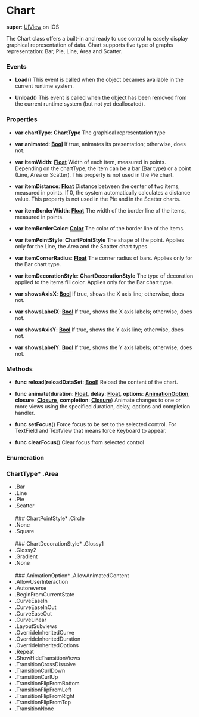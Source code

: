 # Chart

**super**: [UIView](UIView.md) on iOS

The Chart class offers a built-in and ready to use control to easely display graphical representation of data. Chart supports five type of graphs representation: Bar, Pie, Line, Area and Scatter.

### Events

* **Load**()
This event is called when the object becames available in the current runtime system.

* **Unload**()
This event is called when the object has been removed from the current runtime system (but not yet deallocated).

</ul>

### Properties

* **var** **chartType**: **ChartType**
The graphical representation type

* **var** **animated**: **[Bool](../gravity/types.md)**
If true, animates its presentation; otherwise, does not.

* **var** **itemWidth**: **[Float](../gravity/types.md)**
Width of each item, measured in points. Depending on the chartType, the item can be a bar (Bar type) or a point (Line, Area or Scatter). This property is not used in the Pie chart.

* **var** **itemDistance**: **[Float](../gravity/types.md)**
Distance between the center of two items, measured in points. If 0, the system automatically calculates a distance value. This property is not used in the Pie and in the Scatter charts.

* **var** **itemBorderWidth**: **[Float](../gravity/types.md)**
The width of the border line of the items, measured in points.

* **var** **itemBorderColor**: **[Color](color.md)**
The color of the border line of the items.

* **var** **itemPointStyle**: **ChartPointStyle**
The shape of the point. Applies only for the Line, the Area and the Scatter chart types.

* **var** **itemCornerRadius**: **[Float](../gravity/types.md)**
The corner radius of bars. Applies only for the Bar chart type.

* **var** **itemDecorationStyle**: **ChartDecorationStyle**
The type of decoration applied to the items fill color. Applies only for the Bar chart type.

* **var** **showsAxisX**: **[Bool](../gravity/types.md)**
If true, shows the X axis line; otherwise, does not.

* **var** **showsLabelX**: **[Bool](../gravity/types.md)**
If true, shows the X axis labels; otherwise, does not.

* **var** **showsAxisY**: **[Bool](../gravity/types.md)**
If true, shows the Y axis line; otherwise, does not.

* **var** **showsLabelY**: **[Bool](../gravity/types.md)**
If true, shows the Y axis labels; otherwise, does not.

</ul>

### Methods

* **func** **reload**(**reloadDataSet**: <strong>[Bool](../gravity/types.md)</strong>)
Reload the content of the chart.

* **func** **animate**(**duration**: <strong>[Float](../gravity/types.md)</strong>, **delay**: <strong>[Float](../gravity/types.md)</strong>, **options**: <strong><a href="#_enum_AnimationOption">AnimationOption</a></strong>, **closure**: <strong>[Closure](../gravity/closures.md)</strong>, **completion**: <strong>[Closure](../gravity/closures.md)</strong>)
Animate changes to one or more views using the specified duration, delay, options and completion handler.

* **func** **setFocus**()
Force focus to be set to the selected control. For TextField and TextView that means force Keyboard to appear.

* **func** **clearFocus**()
Clear focus from selected control

</ul>

</ul>

### Enumeration

### ChartType* .Area
* .Bar
* .Line
* .Pie
* .Scatter
<br><br>### ChartPointStyle* .Circle
* .None
* .Square
<br><br>### ChartDecorationStyle* .Glossy1
* .Glossy2
* .Gradient
* .None
<br><br>### AnimationOption* .AllowAnimatedContent
* .AllowUserInteraction
* .Autoreverse
* .BeginFromCurrentState
* .CurveEaseIn
* .CurveEaseInOut
* .CurveEaseOut
* .CurveLinear
* .LayoutSubviews
* .OverrideInheritedCurve
* .OverrideInheritedDuration
* .OverrideInheritedOptions
* .Repeat
* .ShowHideTransitionViews
* .TransitionCrossDissolve
* .TransitionCurlDown
* .TransitionCurlUp
* .TransitionFlipFromBottom
* .TransitionFlipFromLeft
* .TransitionFlipFromRight
* .TransitionFlipFromTop
* .TransitionNone
<br><br></ul>

